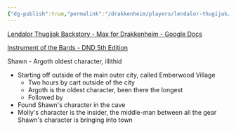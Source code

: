 ```yaml
---
{"dg-publish":true,"permalink":"/drakkenheim/players/lendalor-thugijak/"}
---
```






[Lendalor Thugijak Backstory - Max for Drakkenheim - Google Docs](https://docs.google.com/document/d/1CRENCXe_oWdvgqoE1We84slTeVto-IgB8c-FAHtZ97E/edit)

[Instrument of the Bards - DND 5th Edition](http://dnd5e.wikidot.com/wondrous-items:instrument-of-the-bards)

Shawn - Argoth
	oldest character, illithid

- Starting off outside of the main outer city, called Emberwood Village
	- Two hours by cart outside of the city
	- Argoth is the oldest character, been there the longest
	- Followed by 
- Found Shawn's character in the cave
- Molly's character is the insider, the middle-man between all the gear Shawn's character is bringing into town